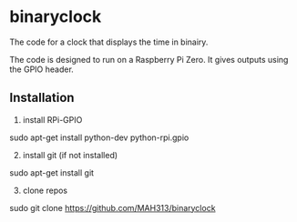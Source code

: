 # binaryclock

The code for a clock that displays the time in binairy.

The code is designed to run on a Raspberry Pi Zero. It gives outputs using the GPIO header.

## Installation
1. install RPi-GPIO

sudo apt-get install python-dev python-rpi.gpio

2. install git (if not installed)

sudo apt-get install git

3. clone repos

sudo git clone https://github.com/MAH313/binaryclock
